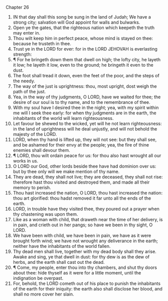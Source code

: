 

Chapter 26

1. IN that day shall this song be sung in the land of Judah; We have a strong city; salvation will God appoint for walls and bulwarks.
2. Open ye the gates, that the righteous nation which keepeth the truth may enter in.
3. Thou wilt keep him in perfect peace, whose mind is stayed on thee: because he trusteth in thee.
4. Trust ye in the LORD for ever: for in the LORD JEHOVAH is everlasting strength:
5. ¶ For he bringeth down them that dwell on high; the lofty city, he layeth it low; he layeth it low, even to the ground; he bringeth it even to the dust.
6. The foot shall tread it down, even the feet of the poor, and the steps of the needy.
7. The way of the just is uprightness: thou, most upright, dost weigh the path of the just.
8. Yea, in the way of thy judgments, O LORD, have we waited for thee; the desire of our soul is to thy name, and to the remembrance of thee.
9. With my soul have I desired thee in the night; yea, with my spirit within me will I seek thee early: for when thy judgments are in the earth, the inhabitants of the world will learn righteousness.
10. Let favour be shewed to the wicked, yet will he not learn righteousness: in the land of uprightness will he deal unjustly, and will not behold the majesty of the LORD.
11. LORD, when thy hand is lifted up, they will not see: but they shall see, and be ashamed for their envy at the people; yea, the fire of thine enemies shall devour them.
12. ¶ LORD, thou wilt ordain peace for us: for thou also hast wrought all our works in us.
13. O LORD our God, other lords beside thee have had dominion over us: but by thee only will we make mention of thy name.
14. They are dead, they shall not live; they are deceased, they shall not rise: therefore hast thou visited and destroyed them, and made all their memory to perish.
15. Thou hast increased the nation, O LORD, thou hast increased the nation: thou art glorified: thou hadst removed it far unto all the ends of the earth.
16. LORD, in trouble have they visited thee, they poured out a prayer when thy chastening was upon them.
17. Like as a woman with child, that draweth near the time of her delivery, is in pain, and crieth out in her pangs; so have we been in thy sight, O LORD.
18. We have been with child, we have been in pain, we have as it were brought forth wind; we have not wrought any deliverance in the earth; neither have the inhabitants of the world fallen.
19. Thy dead men shall live, together with my dead body shall they arise.  Awake and sing, ye that dwell in dust: for thy dew is as the dew of herbs, and the earth shall cast out the dead.
20. ¶ Come, my people, enter thou into thy chambers, and shut thy doors about thee: hide thyself as it were for a little moment, until the indignation be overpast.
21. For, behold, the LORD cometh out of his place to punish the inhabitants of the earth for their iniquity: the earth also shall disclose her blood, and shall no more cover her slain.
